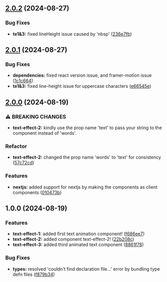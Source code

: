 ## [2.0.2](https://github.com/mwaqar29/react-text-animate/compare/2.0.1...2.0.2) (2024-08-27)

### Bug Fixes

- **te1&3:** fixed lineHeight issue caused by 'nbsp' ([236e7fb](https://github.com/mwaqar29/react-text-animate/commit/236e7fb5d9e558d7f1e7ea38850efe18113f4f8e))

## [2.0.1](https://github.com/mwaqar29/react-text-animate/compare/2.0.0...2.0.1) (2024-08-27)

### Bug Fixes

- **dependencies:** fixed react version issue, and framer-motion issue ([1c1c664](https://github.com/mwaqar29/react-text-animate/commit/1c1c6649155391ade6de998af25ff4bd88ea31a6))
- **te1&3:** fixed line-height issue for uppercase characters ([e66545e](https://github.com/mwaqar29/react-text-animate/commit/e66545e890006d8fcccb93515cccdd9738801e19))

## [2.0.0](https://github.com/mwaqar29/react-text-animate/compare/1.0.0...2.0.0) (2024-08-19)

### ⚠ BREAKING CHANGES

- **text-effect-2:** kindly use the prop name 'text' to pass your string to the component instead of
  'words'.

### Refactor

- **text-effect-2:** changed the prop name 'words' to 'text' for consistency ([57c72cd](https://github.com/mwaqar29/react-text-animate/commit/57c72cda8ceb21d11f741128c0a43cf73c913c00))

### Features

- **nextjs:** added support for nextjs by making the components as client components ([010473b](https://github.com/mwaqar29/react-text-animate/commit/010473bca78a7e2ff43831ebb256545703379558))

## 1.0.0 (2024-08-19)

### Features

- **text-effect-1:** added first text animation component! ([f686ee7](https://github.com/mwaqar29/react-text-animate/commit/f686ee7bdc47d318670df84fc2414fc6c40e9dbd))
- **text-effect-2:** added component text-effect-2! ([22b208c](https://github.com/mwaqar29/react-text-animate/commit/22b208cfcb1c21438dd456f4e3243fdb5b66f0a2))
- **text-effect-3:** added third animated text component ([8861f78](https://github.com/mwaqar29/react-text-animate/commit/8861f78b6c76d51ad88147245eb7b21c6119db20))

### Bug Fixes

- **types:** resolved 'couldn't find declaration file...' error by bundling type defn files ([f879b34](https://github.com/mwaqar29/react-text-animate/commit/f879b3401f17eb61095eccf00901d3fa93d8d821))
